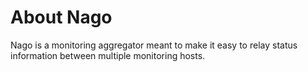 About Nago
==========
Nago is a monitoring aggregator meant to make it easy to relay status information between multiple monitoring hosts.
